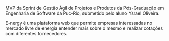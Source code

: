 MVP da Sprint de Gestão Ágil de Projetos e Produtos da Pós-Graduação em Engenharia de Software da Puc-Rio, submetido pelo aluno Ysrael Oliveira.

E-nergy é uma plataforma web que permite empresas interessadas no mercado livre de energia entender mais sobre o mesmo e realizar cotações com diferentes fornecedores.

